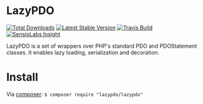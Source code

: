 # LazyPDO
[![Total Downloads](https://img.shields.io/packagist/dt/lazypdo/lazypdo.svg)](https://packagist.org/packages/lazypdo/lazypdo)
[![Latest Stable Version](https://img.shields.io/packagist/v/lazypdo/lazypdo.svg)](https://packagist.org/packages/lazypdo/lazypdo)
[![Travis Build](https://travis-ci.org/lazypdo/lazypdo.svg?branch=master)](https://travis-ci.org/lazypdo/lazypdo)
[![SensioLabs Insight](https://img.shields.io/sensiolabs/i/a8e74408-b0b3-45fe-a773-dc9de2a1fe9e.svg)](https://insight.sensiolabs.com/projects/a8e74408-b0b3-45fe-a773-dc9de2a1fe9e)

LazyPDO is a set of wrappers over PHP's standard PDO and PDOStatement classes. It enables lazy loading, serialization and decoration.

# Install
Via [composer](https://getcomposer.org):
`$ composer require "lazypdo/lazypdo"`
